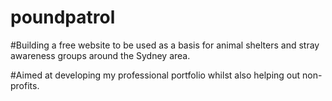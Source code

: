 # poundpatrol

#Building a free website to be used as a basis for animal shelters and stray awareness groups around the Sydney area.

#Aimed at developing my professional portfolio whilst also helping out non-profits.